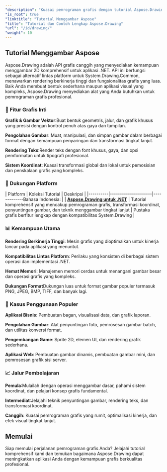 ```yaml
---
"description": "Kuasai pemrograman grafis dengan tutorial Aspose.Drawing. Pelajari transformasi koordinat, penyuntingan gambar, teknik menggambar, dan efek visual tingkat lanjut di berbagai platform."
"is_root": true
"linktitle": "Tutorial Menggambar Aspose"
"title": "Tutorial dan Contoh Lengkap Aspose.Drawing"
"url": "/id/drawing/"
"weight": 10
---
```


## Tutorial Menggambar Aspose

Aspose.Drawing adalah API grafis canggih yang menyediakan kemampuan menggambar 2D komprehensif untuk aplikasi .NET. API ini berfungsi sebagai alternatif lintas platform untuk System.Drawing.Common, menawarkan rendering berkinerja tinggi dan fungsionalitas grafis yang luas. Baik Anda membuat bentuk sederhana maupun aplikasi visual yang kompleks, Aspose.Drawing menyediakan alat yang Anda butuhkan untuk pemrograman grafis profesional.

### 🎨 **Fitur Grafis Inti**

**Grafik & Gambar Vektor**:Buat bentuk geometris, jalur, dan grafik khusus yang presisi dengan kontrol penuh atas gaya dan tampilan.

**Pengolahan Gambar**: Muat, manipulasi, dan simpan gambar dalam berbagai format dengan kemampuan penyaringan dan transformasi tingkat lanjut.

**Rendering Teks**:Render teks dengan font khusus, gaya, dan opsi pemformatan untuk tipografi profesional.

**Sistem Koordinat**: Kuasai transformasi global dan lokal untuk pemosisian dan penskalaan grafis yang kompleks.

### 🚀 **Dukungan Platform**

| Platform | Koleksi Tutorial | Deskripsi |
|----------|---------------------|-------------Bahasa Indonesia: |
| **[Aspose.Drawing untuk .NET](./net/)** | Tutorial komprehensif yang mencakup pemrograman grafis, transformasi koordinat, penyuntingan gambar, dan teknik menggambar tingkat lanjut | Pustaka grafis berfitur lengkap dengan kompatibilitas System.Drawing |

### 📊 **Kemampuan Utama**

**Rendering Berkinerja Tinggi**: Mesin grafis yang dioptimalkan untuk kinerja lancar pada aplikasi yang menuntut.

**Kompatibilitas Lintas Platform**: Perilaku yang konsisten di berbagai sistem operasi dan implementasi .NET.

**Hemat Memori**: Manajemen memori cerdas untuk menangani gambar besar dan operasi grafis yang kompleks.

**Dukungan Format**Dukungan luas untuk format gambar populer termasuk PNG, JPEG, BMP, TIFF, dan banyak lagi.

### 🎯 **Kasus Penggunaan Populer**

**Aplikasi Bisnis**: Pembuatan bagan, visualisasi data, dan grafik laporan.

**Pengolahan Gambar**: Alat penyuntingan foto, pemrosesan gambar batch, dan utilitas konversi format.

**Pengembangan Game**: Sprite 2D, elemen UI, dan rendering grafik sederhana.

**Aplikasi Web**: Pembuatan gambar dinamis, pembuatan gambar mini, dan pemrosesan grafik sisi server.

### 📈 **Jalur Pembelajaran**

**Pemula**:Mulailah dengan operasi menggambar dasar, pahami sistem koordinat, dan pelajari konsep grafis fundamental.

**Intermediat**:Jelajahi teknik penyuntingan gambar, rendering teks, dan transformasi koordinat.

**Canggih**: Kuasai pemrograman grafis yang rumit, optimalisasi kinerja, dan efek visual tingkat lanjut.

## Memulai

Siap memulai perjalanan pemrograman grafis Anda? Jelajahi tutorial komprehensif kami dan temukan bagaimana Aspose.Drawing dapat meningkatkan aplikasi Anda dengan kemampuan grafis berkualitas profesional.